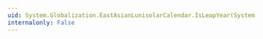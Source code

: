 ```yaml
---
uid: System.Globalization.EastAsianLunisolarCalendar.IsLeapYear(System.Int32,System.Int32)
internalonly: False
---
```

